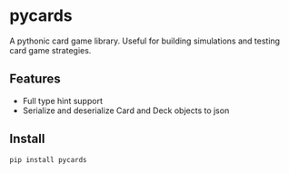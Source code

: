 # pycards

A pythonic card game library. Useful for building simulations and testing card game strategies.

## Features

- Full type hint support
- Serialize and deserialize Card and Deck objects to json

## Install

```
pip install pycards
```